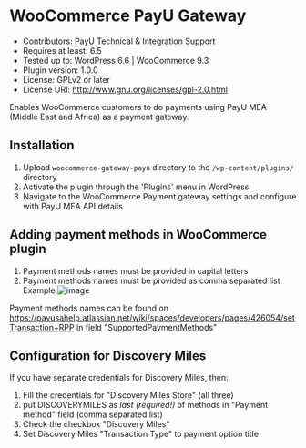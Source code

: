 # WooCommerce PayU Gateway
* Contributors:  PayU Technical & Integration Support 
* Requires at least: 6.5
* Tested up to: WordPress 6.6 | WooCommerce 9.3
* Plugin version: 1.0.0
* License: GPLv2 or later
* License URI: http://www.gnu.org/licenses/gpl-2.0.html

Enables WooCommerce customers to do payments using PayU MEA (Middle East and Africa) as a payment gateway.

## Installation

1. Upload `woocommerce-gateway-payu` directory to the `/wp-content/plugins/` directory
2. Activate the plugin through the 'Plugins' menu in WordPress
3. Navigate to the WooCommerce Payment gateway settings and configure with PayU MEA API details

## Adding payment methods in WooCommerce plugin

1. Payment methods names must be provided in capital letters
2. Payment methods names must be provided as comma separated list
Example
![image](https://github.com/user-attachments/assets/21ae601b-050c-4a41-b6bf-05222ae50533)

Payment methods names can be found on https://payusahelp.atlassian.net/wiki/spaces/developers/pages/426054/setTransaction+RPP in field "SupportedPaymentMethods"

## Configuration for Discovery Miles

If you have separate credentials for Discovery Miles, then:
1. Fill the credentials for "Discovery Miles Store" (all three)
2. put DISCOVERYMILES as *last (required!)* of methods in "Payment method" field (comma separated list)
3. Check the checkbox "Discovery Miles"
4. Set Discovery Miles "Transaction Type" to payment option title

